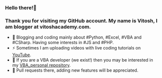 ### Hello there!👋
### Thank you for visiting my GitHub account. My name is Vitosh, I am blogger at vitoshacademy.com.

- 🔭 Blogging and coding mainly about #Python, #Excel, #VBA and #CSharp. Having some interests in #JS and #PHP.
- ⚡ Sometimes I am uploading videos with live coding tutorials on [YouTube](https://www.youtube.com/user/vitoshacademy).
- 👯 If you are a VBA developer (we exist!) then you may be interested in my [VBA_personal repository](https://github.com/Vitosh/VBA_personal).
- 💬 Pull requests there, adding new features will be appreciated.
